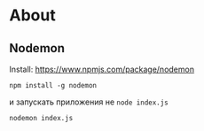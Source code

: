# About

## Nodemon

Install: https://www.npmjs.com/package/nodemon

`npm install -g nodemon`

и запускать приложения не `node index.js`

`nodemon index.js`
